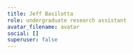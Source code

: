 ```yaml
---
title: Jeff Basilotta
role: undergraduate research assistant
avatar_filename: avatar
social: []
superuser: false
---
```

